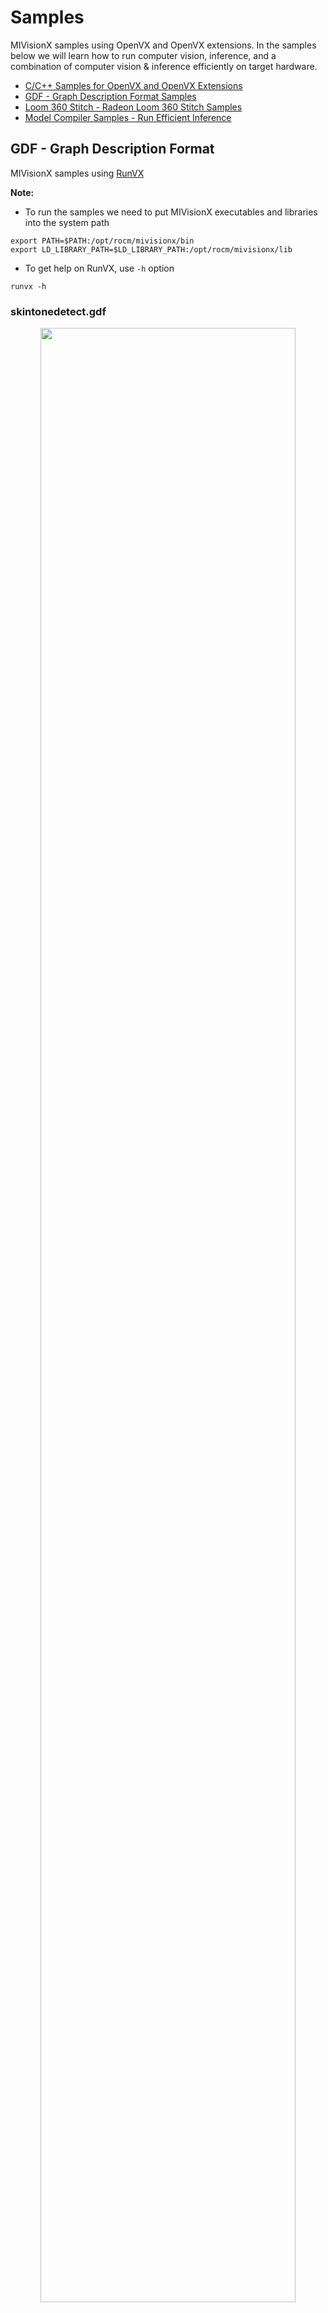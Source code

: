 # Samples

MIVisionX samples using OpenVX and OpenVX extensions. In the samples below we will learn how to run computer vision, inference, and a combination of computer vision & inference efficiently on target hardware.

* [C/C++ Samples for OpenVX and OpenVX Extensions](#cc-samples-for-openvx-and-openvx-extensions)
* [GDF - Graph Description Format Samples](#gdf---graph-description-format)
* [Loom 360 Stitch - Radeon Loom 360 Stitch Samples](#loom-360-stitch---radeon-loom-360-stitch-samples)
* [Model Compiler Samples - Run Efficient Inference](#model-compiler-samples---run-efficient-inference)

## GDF - Graph Description Format

MIVisionX samples using [RunVX](../utilities/runvx#amd-runvx)

**Note:** 
* To run the samples we need to put MIVisionX executables and libraries into the system path

````
export PATH=$PATH:/opt/rocm/mivisionx/bin
export LD_LIBRARY_PATH=$LD_LIBRARY_PATH:/opt/rocm/mivisionx/lib
````
* To get help on RunVX, use `-h` option

````
runvx -h
````

### skintonedetect.gdf

<p align="center"><img width="90%" src="images/skinToneDetect_image.PNG" /></p>

usage:

````
runvx gdf/skintonedetect.gdf
````
### canny.gdf

<p align="center"><img width="90%" src="images/canny_image.PNG" /></p>

usage:

````
runvx gdf/canny.gdf
````
### skintonedetect-LIVE.gdf
Using a live camera

usage:

````
runvx -frames:live gdf/skintonedetect-LIVE.gdf
````
### canny-LIVE.gdf
Using a live camera

usage:

````
runvx -frames:live gdf/canny-LIVE.gdf
````
### OpenCV_orb-LIVE.gdf
Using live camera

usage:

````
runvx -frames:live gdf/OpenCV_orb-LIVE.gdf
````

## C/C++ Samples for OpenVX and OpenVX Extensions

MIVisionX samples in C/C++

### Canny
usage:

````
cd c_samples/canny/
cmake .
make
./cannyDetect --image <imageName> 
./cannyDetect --live
````

### Orb Detect
usage:

````
cd c_samples/opencv_orb/
cmake .
make
./orbDetect
````

## Loom 360 Stitch - Radeon Loom 360 Stitch Samples

MIVisionX samples using [LoomShell](../utilities/loom_shell#radeon-loomshell)

[![Loom Stitch](../docs/images/loom-4.png)](https://youtu.be/E8pPU04iZjw)

**Note:** 

* To run the samples we need to put MIVisionX executables and libraries into the system path
````
export PATH=$PATH:/opt/rocm/mivisionx/bin
export LD_LIBRARY_PATH=$LD_LIBRARY_PATH:/opt/rocm/mivisionx/lib
````

* To get help on loom_shell, use `-help` option
````
loom_shell -help
````

### Sample - 1

usage:
* Get Data for the stitch
````
cd loom_360_stitch/sample-1/
python loomStitch-sample1-get-data.py
````
* Run Loom Shell Script to generate the 360 Image
````
loom_shell loomStitch-sample1.txt
````

* Expected Output
```
loom_shell loomStitch-sample1.txt 
loom_shell 0.9.8 [loomsl 0.9.8]
... processing commands from loomStitch-sample1.txt
..ls_context context[1] created
..lsCreateContext: created context context[0]
..lsSetOutputConfig: successful for context[0]
..lsSetCameraConfig: successful for context[0]
OK: OpenVX using GPU device#0 (gfx906+sram-ecc) [OpenCL 2.0 ] [SvmCaps 0 0]
..lsInitialize: successful for context[0] (1380.383 ms)
..cl_mem mem[2] created
..cl_context opencl_context[1] created
..lsGetOpenCLContext: get OpenCL context opencl_context[0] from context[0]
OK: loaded cam00.bmp
OK: loaded cam01.bmp
OK: loaded cam02.bmp
OK: loaded cam03.bmp
..lsSetCameraBuffer: set OpenCL buffer mem[0] for context[0]
..lsSetOutputBuffer: set OpenCL buffer mem[1] for context[0]
OK: run: executed for 100 frames
OK: run: Time:   0.919 ms (min);   1.004 ms (avg);   1.238 ms (max);   1.212 ms (1st-frame) of 100 frames
OK: created LoomOutputStitch.bmp
> stitch graph profile
 COUNT,tmp(ms),avg(ms),min(ms),max(ms),DEV,KERNEL
   100,  0.965,  1.005,  0.918,  1.237,CPU,GRAPH
   100,  0.959,  0.999,  0.915,  1.234,GPU,com.amd.loomsl.warp
   100,  0.955,  0.994,  0.908,  1.232,GPU,com.amd.loomsl.merge
OK: OpenCL buffer usage: 324221600, 9/9
..lsReleaseContext: released context context[0]
... exit from loomStitch-sample1.txt
```
**Note:** The stitched output image is saved as LoomOutputStitch.bmp

### Sample - 2

usage:
* Get Data for the stitch
````
cd loom_360_stitch/sample-2/
python loomStitch-sample2-get-data.py
````
* Run Loom Shell Script to generate the 360 Image
````
loom_shell loomStitch-sample2.txt
````

### Sample - 3

usage:
* Get Data for the stitch
````
cd loom_360_stitch/sample-3/
python loomStitch-sample3-get-data.py
````
* Run Loom Shell Script to generate the 360 Image
````
loom_shell loomStitch-sample3.txt
````

## Model Compiler Samples - Run Efficient Inference

<p align="center"><img width="80%" src="../docs/images/modelCompilerWorkflow.png" /></p>

In this [sample](model_compiler_samples#mivisionx-model-compiler-samples), we will learn how to run inference efficiently using OpenVX and OpenVX Extensions. The sample will go over each step required to convert a pre-trained neural net model into an OpenVX Graph and run this graph efficiently on any target hardware. In this [sample](model_compiler_samples#mivisionx-model-compiler-samples), we will also learn about AMD MIVisionX which delivers open source implementation of OpenVX and OpenVX Extensions along with MIVisionX Neural Net Model Compiler & Optimizer.

### [Sample-1: Classification Using Pre-Trained ONNX Model](model_compiler_samples#sample-1---classification-using-pre-trained-onnx-model)

### [Sample-2: Detection Using Pre-Trained Caffe Model](model_compiler_samples#sample-2---detection-using-pre-trained-caffe-model) 

### [Sample-3: Classification Using Pre-Trained NNEF Model](model_compiler_samples#sample-3---classification-using-pre-trained-nnef-model)

### [Sample-4: Classification Using Pre-Trained Caffe Model](model_compiler_samples#sample-4---classification-using-pre-trained-caffe-model)

